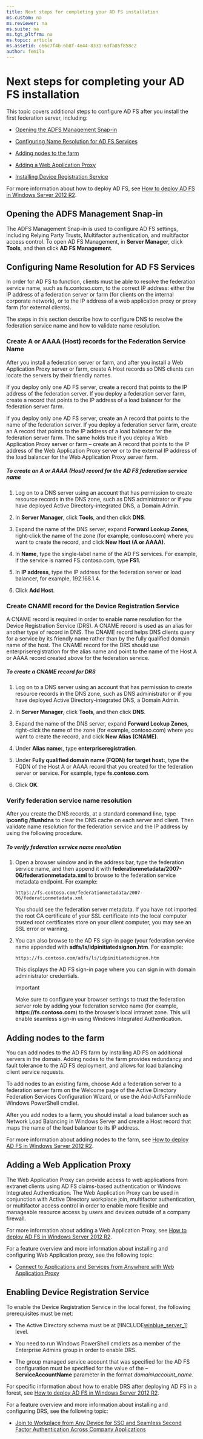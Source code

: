 ```yaml
---
title: Next steps for completing your AD FS installation
ms.custom: na
ms.reviewer: na
ms.suite: na
ms.tgt_pltfrm: na
ms.topic: article
ms.assetid: c66c7f4b-6b8f-4e44-8331-63fa85f858c2
author: femila
---
```

# Next steps for completing your AD FS installation
This topic covers additional steps to configure AD FS after you install the first federation server, including:  
  
-   [Opening the ADFS Management Snap\-in](../Topic/Next-steps-for-completing-your-AD-FS-installation.md#BKMK_ADFSSnapin)  
  
-   [Configuring Name Resolution for AD FS Services](../Topic/Next-steps-for-completing-your-AD-FS-installation.md#BKMK_ConfigureDNS)  
  
-   [Adding nodes to the farm](../Topic/Next-steps-for-completing-your-AD-FS-installation.md#BKMK_AddNodesToFarm)  
  
-   [Adding a Web Application Proxy](../Topic/Next-steps-for-completing-your-AD-FS-installation.md#BKMK_AddWebAppProxy)  
  
-   [Installing Device Registration Service](../Topic/Next-steps-for-completing-your-AD-FS-installation.md#BKMK_InstallDRS)  
  
For more information about how to deploy AD FS, see [How to deploy AD FS in Windows Server 2012 R2](assetId:///dccc483a-4df5-49bd-bc7a-39b6d42cee4c).  
  
## <a name="BKMK_ADFSSnapin"></a>Opening the ADFS Management Snap\-in  
The ADFS Management Snap\-in is used to configure AD FS settings, including Relying Party Trusts, Multifactor authentication, and multifactor access control. To open AD FS Management, in **Server Manager**, click **Tools**, and then click **AD FS Management**.  
  
## <a name="BKMK_ConfigureDNS"></a>Configuring Name Resolution for AD FS Services  
In order for AD FS to function, clients must be able to resolve the federation service name, such as fs.contoso.com, to the correct IP address: either the IP address of a federation server or farm \(for clients on the internal corporate network\), or to the IP address of a web application proxy or proxy farm \(for external clients\).  
  
The steps in this section describe how to configure DNS to resolve the federation service name and how to validate name resolution.  
  
### Create A or AAAA \(Host\) records for the Federation Service Name  
After you install a federation server or farm, and after you install a Web Application Proxy server or farm, create A Host records so DNS clients can locate the servers by their friendly names.  
  
If you deploy only one AD FS server, create a record that points to the IP address of the federation server. If you deploy a federation server farm, create a record that points to the IP address of a load balancer for the federation server farm.  
  
If you deploy only one AD FS server, create an A record that points to the name of the federation server. If you deploy a federation server farm, create an A record that points to the IP address of a load balancer for the federation server farm. The same holds true if you deploy a Web Application Proxy server or farm – create an A record that points to the IP address of the Web Application Proxy server or to the external IP address of the load balancer for the Web Application Proxy server farm.  
  
##### To create an A or AAAA \(Host\) record for the AD FS federation service name  
  
1.  Log on to a DNS server using an account that has permission to create resource records in the DNS zone, such as DNS administrator or if you have deployed Active Directory\-integrated DNS, a Domain Admin.  
  
2.  In **Server Manager**, click **Tools**, and then click **DNS**.  
  
3.  Expand the name of the DNS server, expand **Forward Lookup Zones**, right\-click the name of the zone \(for example, contoso.com\) where you want to create the record, and click **New Host \(A or AAAA\)**.  
  
4.  In **Name**, type the single\-label name of the AD FS services. For example, if the service is named FS.contoso.com, type **FS1**.  
  
5.  In **IP address**, type the IP address for the federation server or load balancer, for example, 192.168.1.4.  
  
6.  Click **Add Host**.  
  
### Create CNAME record for the Device Registration Service  
A CNAME record is required in order to enable name resolution for the Device Registration Service \(DRS\). A CNAME record is used as an alias for another type of record in DNS. The CNAME record helps DNS clients query for a service by its friendly name rather than by the fully qualified domain name of the host. The CNAME record for the DRS should use enterpriseregistration for the alias name and point to the name of the Host A or AAAA record created above for the federation service.  
  
##### To create a CNAME record for DRS  
  
1.  Log on to a DNS server using an account that has permission to create resource records in the DNS zone, such as DNS administrator or if you have deployed Active Directory\-integrated DNS, a Domain Admin.  
  
2.  In **Server Manager**, click **Tools**, and then click **DNS**.  
  
3.  Expand the name of the DNS server, expand **Forward Lookup Zones**, right\-click the name of the zone \(for example, contoso.com\) where you want to create the record, and click **New Alias \(CNAME\)**.  
  
4.  Under **Alias name:**, type **enterpriseregistration**.  
  
5.  Under **Fully qualified domain name \(FQDN\) for target host:**, type the FQDN of the Host A or AAAA record that you created for the federation server or service. For example, type **fs.contoso.com**.  
  
6.  Click **OK**.  
  
### Verify federation service name resolution  
After you create the DNS records, at a standard command line, type **ipconfig \/flushdns** to clear the DNS cache on each server and client. Then validate name resolution for the federation service and the IP address by using the following procedure.  
  
##### To verify federation service name resolution  
  
1.  Open a browser window and in the address bar, type the federation service name, and then append it with **federationmetadata\/2007\-06\/federationmetadata.xml** to browse to the federation service metadata endpoint. For example:  
  
    ```  
    https://fs.contoso.com/federationmetadata/2007-06/federationmetadata.xml  
    ```  
  
    You should see the federation server metadata.  If you have not imported the root CA certificate of your SSL certificate into the local computer trusted root certificates store on your client computer, you may see an SSL error or warning.  
  
2.  You can also browse to the AD FS sign\-in page \(your federation service name appended with **adfs\/ls\/idpinitiatedsignon.htm**. For example:  
  
    ```  
    https://fs.contoso.com/adfs/ls/idpinitiatedsignon.htm  
    ```  
  
    This displays the AD FS sign\-in page where you can sign in with domain administrator credentials.  
  
    > [!IMPORTANT]  
    > Make sure to configure your browser settings to trust the federation server role by adding your federation service name \(for example, **https:\/\/fs.contoso.com**\) to the browser’s local intranet zone.  This will enable seamless sign\-in using Windows Integrated Authentication.  
  
## <a name="BKMK_AddNodesToFarm"></a>Adding nodes to the farm  
You can add nodes to the AD FS farm by installing AD FS on additional servers in the domain. Adding nodes to the farm provides redundancy and fault tolerance to the AD FS deployment, and allows for load balancing client service requests.  
  
To add nodes to an existing farm, choose Add a federation server to a federation server farm on the Welcome page of the Active Directory Federation Services Configuration Wizard, or use the Add\-AdfsFarmNode Windows PowerShell cmdlet.  
  
After you add nodes to a farm, you should install a load balancer such as Network Load Balancing in Windows Server and create a Host record that maps the name of the load balancer to its IP address.  
  
For more information about adding nodes to the farm, see [How to deploy AD FS in Windows Server 2012 R2](assetId:///dccc483a-4df5-49bd-bc7a-39b6d42cee4c).  
  
## <a name="BKMK_AddWebAppProxy"></a>Adding a Web Application Proxy  
The Web Application Proxy can provide access to web applications from extranet clients using AD FS claims\-based authentication or Windows Integrated Authentication. The Web Application Proxy can be used in conjunction with Active Directory workplace join, multifactor authentication, or multifactor access control in order to enable more flexible and manageable resource access by users and devices outside of a company firewall.  
  
For more information about adding a Web Application Proxy, see [How to deploy AD FS in Windows Server 2012 R2](assetId:///dccc483a-4df5-49bd-bc7a-39b6d42cee4c).  
  
For a feature overview and more information about installing and configuring Web Application proxy, see the following topic:  
  
-   [Connect to Applications and Services from Anywhere with Web Application Proxy](../Topic/Connect-to-Applications-and-Services-from-Anywhere-with-Web-Application-Proxy.md)  
  
## <a name="BKMK_InstallDRS"></a>Enabling Device Registration Service  
To enable the Device Registration Service in the local forest, the following prerequisites must be met:  
  
-   The Active Directory schema must be at [!INCLUDE[winblue_server_1](../Token/winblue_server_1_md.md)] level.  
  
-   You need to run Windows PowerShell cmdlets as a member of the Enterprise Admins group in order to enable DRS.  
  
-   The group managed service account that was specified for the AD FS configuration must be specified for the value of the **–ServiceAccountName** parameter in the format *domain*\\*account\_name*.  
  
For specific information about how to enable DRS after deploying AD FS in a forest, see [How to deploy AD FS in Windows Server 2012 R2](assetId:///dccc483a-4df5-49bd-bc7a-39b6d42cee4c).  
  
For a feature overview and more information about installing and configuring DRS, see the following topic:  
  
-   [Join to Workplace from Any Device for SSO and Seamless Second Factor Authentication Across Company Applications](../Topic/Join-to-Workplace-from-Any-Device-for-SSO-and-Seamless-Second-Factor-Authentication-Across-Company-Applications.md)  
  
